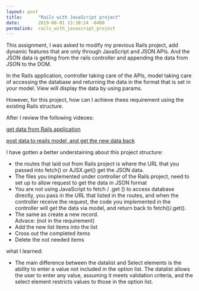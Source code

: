 ```yaml
---
layout: post
title:      "Rails with JavaScript project"
date:       2019-08-01 13:30:24 -0400
permalink:  rails_with_javascript_project
---
```


This assignment, I was asked  to modify my previous Rails project, add dynamic features that are only through JavaScript and JSON APIs. And the JSON data is getting from the rails controller and appending the data from JSON to the DOM.

In the Rails application, controller taking care of the APIs, model taking care of accessing the database and returning the data in the format that is set in your model. View will display the data by using params. 

However, for this project, how can I achieve thees requirement using the existing Rails structure. 

After I review the following videoes:

[get data from Rails application]((http://)https://www.youtube.com/watch?v=oHPM0ekV7zQ)

[post data to reails model, and get the new data back]((http://)https://www.youtube.com/watch?v=Yd0nH9CWWfo&amp=&feature=youtu.be)

I have gotten a better understaining about this project structure:
* the routes that laid out from Rails project is where the URL that you passed into fetch() or AJSX.get() get the JSON data. 
* The files you implemented under controller of  the Rails project, need to set up to allow request to get the data in JSON format
* You are not using JavaScript to fetch / .get () to access database directly, you pass in the URL that listed in the routes, and when the controller receive the request,  the code you implemented in the controller will get the data via model, and return back to fetch()/.get().
* The same as create a new record.  
Advace: (not in the requirement)
* Add the new list items into the list
* Cross out the completed items
* Delete the not needed items

what I learned: 

* The main difference between the datalist and Select elements is the ability to enter a value not included in the option list. The datalist allows the user to enter any value, assuming it meets validation criteria, and the select element restricts values to those in the option list.
